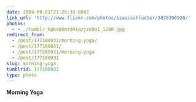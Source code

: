 ```yaml
---
date: 2009-09-01T21:25:33.000Z
link_url: 'http://www.flickr.com/photos/isaacschlueter/3878396926/'
photos:
  - - ./tumblr_kpba6hmzd41qzjzo9o1_1280.jpg
redirect_from:
  - /post/177380931/morning-yoga/
  - /post/177380931/
  - /post/177380931/morning-yoga
  - /post/177380931
slug: morning-yoga
tumblrid: 177380931
type: photo
---
```

<p><b>Morning Yoga</b></p>
